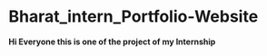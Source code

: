 # Bharat_intern_Portfolio-Website

<b> Hi Everyone this is one  of the project of my Internship </b>
